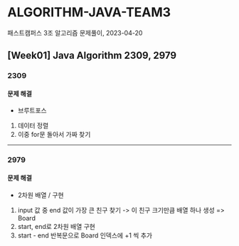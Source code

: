# ALGORITHM-JAVA-TEAM3
패스트캠퍼스 3조 알고리즘 문제풀이, 2023-04-20

## [Week01] Java Algorithm 2309, 2979

### 2309

#### 문제 해결
- 브루트포스
1. 데이터 정렬
2. 이중 for문 돌아서 가짜 찾기

---
### 2979
#### 문제 해결
- 2차원 배열 / 구현

1. input 값 중 end 값이 가장 큰 친구 찾기 -> 이 친구 크기만큼 배열 하나 생성 => Board
2. start, end로 2차원 배열 구현
3. start - end 반복문으로 Board 인덱스에 +1 씩  추가